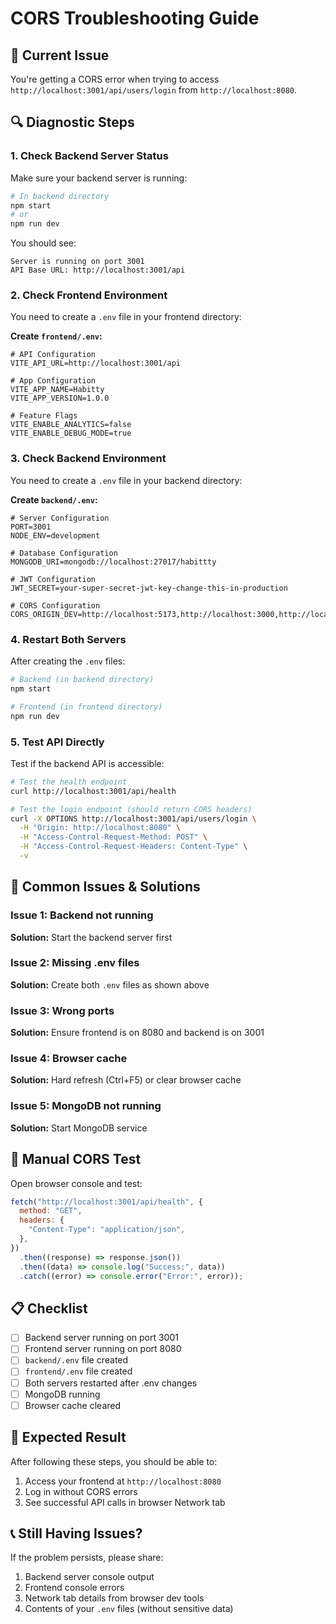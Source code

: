 # CORS Troubleshooting Guide

## 🚨 **Current Issue**

You're getting a CORS error when trying to access `http://localhost:3001/api/users/login` from `http://localhost:8080`.

## 🔍 **Diagnostic Steps**

### **1. Check Backend Server Status**

Make sure your backend server is running:

```bash
# In backend directory
npm start
# or
npm run dev
```

You should see:

```
Server is running on port 3001
API Base URL: http://localhost:3001/api
```

### **2. Check Frontend Environment**

You need to create a `.env` file in your frontend directory:

**Create `frontend/.env`:**

```env
# API Configuration
VITE_API_URL=http://localhost:3001/api

# App Configuration
VITE_APP_NAME=Habitty
VITE_APP_VERSION=1.0.0

# Feature Flags
VITE_ENABLE_ANALYTICS=false
VITE_ENABLE_DEBUG_MODE=true
```

### **3. Check Backend Environment**

You need to create a `.env` file in your backend directory:

**Create `backend/.env`:**

```env
# Server Configuration
PORT=3001
NODE_ENV=development

# Database Configuration
MONGODB_URI=mongodb://localhost:27017/habittty

# JWT Configuration
JWT_SECRET=your-super-secret-jwt-key-change-this-in-production

# CORS Configuration
CORS_ORIGIN_DEV=http://localhost:5173,http://localhost:3000,http://localhost:8080,http://127.0.0.1:5173,http://127.0.0.1:3000,http://127.0.0.1:8080
```

### **4. Restart Both Servers**

After creating the `.env` files:

```bash
# Backend (in backend directory)
npm start

# Frontend (in frontend directory)
npm run dev
```

### **5. Test API Directly**

Test if the backend API is accessible:

```bash
# Test the health endpoint
curl http://localhost:3001/api/health

# Test the login endpoint (should return CORS headers)
curl -X OPTIONS http://localhost:3001/api/users/login \
  -H "Origin: http://localhost:8080" \
  -H "Access-Control-Request-Method: POST" \
  -H "Access-Control-Request-Headers: Content-Type" \
  -v
```

## 🐛 **Common Issues & Solutions**

### **Issue 1: Backend not running**

**Solution:** Start the backend server first

### **Issue 2: Missing .env files**

**Solution:** Create both `.env` files as shown above

### **Issue 3: Wrong ports**

**Solution:** Ensure frontend is on 8080 and backend is on 3001

### **Issue 4: Browser cache**

**Solution:** Hard refresh (Ctrl+F5) or clear browser cache

### **Issue 5: MongoDB not running**

**Solution:** Start MongoDB service

## 🔧 **Manual CORS Test**

Open browser console and test:

```javascript
fetch("http://localhost:3001/api/health", {
  method: "GET",
  headers: {
    "Content-Type": "application/json",
  },
})
  .then((response) => response.json())
  .then((data) => console.log("Success:", data))
  .catch((error) => console.error("Error:", error));
```

## 📋 **Checklist**

- [ ] Backend server running on port 3001
- [ ] Frontend server running on port 8080
- [ ] `backend/.env` file created
- [ ] `frontend/.env` file created
- [ ] Both servers restarted after .env changes
- [ ] MongoDB running
- [ ] Browser cache cleared

## 🎯 **Expected Result**

After following these steps, you should be able to:

1. Access your frontend at `http://localhost:8080`
2. Log in without CORS errors
3. See successful API calls in browser Network tab

## 📞 **Still Having Issues?**

If the problem persists, please share:

1. Backend server console output
2. Frontend console errors
3. Network tab details from browser dev tools
4. Contents of your `.env` files (without sensitive data)
